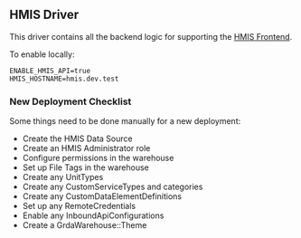 ## HMIS Driver

This driver contains all the backend logic for supporting the [HMIS Frontend](https://github.com/greenriver/hmis-frontend).

To enable locally:
```
ENABLE_HMIS_API=true
HMIS_HOSTNAME=hmis.dev.test
```

### New Deployment Checklist

Some things need to be done manually for a new deployment:

* Create the HMIS Data Source
* Create an HMIS Administrator role
* Configure permissions in the warehouse
* Set up File Tags in the warehouse
* Create any UnitTypes
* Create any CustomServiceTypes and categories
* Create any CustomDataElementDefinitions
* Set up any RemoteCredentials
* Enable any InboundApiConfigurations
* Create a GrdaWarehouse::Theme